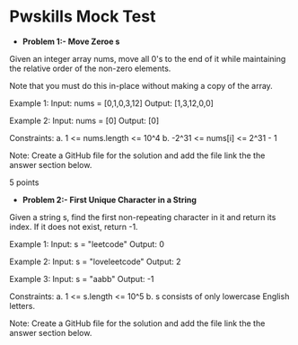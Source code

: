 # Pwskills Mock Test
- <b>Problem 1:- Move Zeroe s</b>

Given an integer array nums, move all 0's to the end of it while maintaining the relative order of the non-zero elements.

Note that you must do this in-place without making a copy of the array.

Example 1: Input: nums = [0,1,0,3,12] Output: [1,3,12,0,0]

Example 2: Input: nums = [0] Output: [0]

Constraints: a. 1 <= nums.length <= 10^4 b. -2^31 <= nums[i] <= 2^31 - 1

Note: Create a GitHub file for the solution and add the file link the the answer section below.

5 points


- <b>Problem 2:- First Unique Character in a String </b>

Given a string s, find the first non-repeating character in it and return its index. If it does not exist, return -1.

Example 1: Input: s = "leetcode" Output: 0

Example 2: Input: s = "loveleetcode" Output: 2

Example 3: Input: s = "aabb" Output: -1

Constraints: a. 1 <= s.length <= 10^5 b. s consists of only lowercase English letters.

Note: Create a GitHub file for the solution and add the file link the the answer section below.

